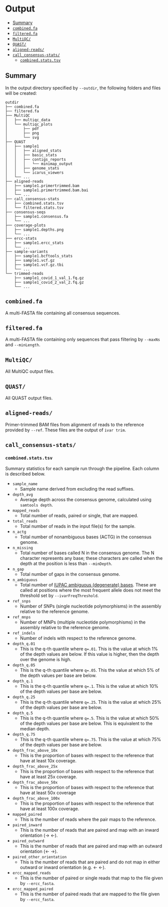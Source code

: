 # Output
<!-- MarkdownTOC -->

- [Summary](#summary)
- [`combined.fa`](#combinedfa)
- [`filtered.fa`](#filteredfa)
- [`MultiQC/`](#multiqc)
- [`QUAST/`](#quast)
- [`aligned-reads/`](#aligned-reads)
- [`call_consensus-stats/`](#call_consensus-stats)
	- [`combined.stats.tsv`](#combinedstatstsv)

<!-- /MarkdownTOC -->
## Summary

In the output directory specified by `--outdir`, the following folders and files will be created:

```
outdir
├── combined.fa
├── filtered.fa
├── MultiQC
│   ├── multiqc_data
│   └── multiqc_plots
│       ├── pdf
│       ├── png
│       └── svg
├── QUAST
│   ├── sample1
│   │   ├── aligned_stats
│   │   ├── basic_stats
│   │   ├── contigs_reports
│   │   │   └── minimap_output
│   │   ├── genome_stats
│   │   └── icarus_viewers
│   └── ...
├── aligned-reads
│   ├── sample1.primertrimmed.bam
│   ├── sample1.primertrimmed.bam.bai
│   └── ...
├── call_consensus-stats
│   ├── combined.stats.tsv
│   └── filtered.stats.tsv
├── consensus-seqs
│   ├── sample1.consensus.fa
│   └── ...
├── coverage-plots
│   ├── sample1.depths.png
│   └── ...
├── ercc-stats
│   ├── sample1.ercc_stats
│   └── ...
├── sample-variants
│   ├── sample1.bcftools_stats
│   ├── sample1.vcf.gz
│   ├── sample1.vcf.gz.tbi
│   └── ...
└── trimmed-reads
    ├── sample1_covid_1_val_1.fq.gz
    ├── sample1_covid_2_val_2.fq.gz
    └── ...
```

## `combined.fa`

A multi-FASTA file containing all consensus sequences.

## `filtered.fa`

A multi-FASTA file containing only sequences that pass filtering by `--maxNs` and `--minLength`.

## `MultiQC/`

All MultiQC output files.

## `QUAST/`

All QUAST output files.

## `aligned-reads/`

Primer-trimmed BAM files from alignment of reads to the reference provided by `--ref`. These files are the output of `ivar trim`.

## `call_consensus-stats/`

### `combined.stats.tsv`

Summary statistics for each sample run through the pipeline. Each column is described below.

- `sample_name`
	- Sample name derived from excluding the read suffixes.
- `depth_avg`
	- Average depth across the consensus genome, calculated using `samtools depth`.
- `mapped_reads`
	- Total number of reads, paired or single, that are mapped.
- `total_reads`
	- Total number of reads in the input file(s) for the sample.
- `n_actg`
	- Total number of nonambiguous bases (ACTG) in the consensus genome.
- `n_missing`
	- Total number of bases called N in the consensus genome. The N character represents any base; these characters are called when the depth at the position is less than `--minDepth`.
- `n_gap`
	- Total number of gaps in the consensus genome.
- `n_ambiguous`
	- Total number of [IUPAC ambiguous (degenerate) bases](https://www.bioinformatics.org/sms/iupac.html). These are called at positions where the most frequent allele does not meet the threshold set by `--ivarFreqThreshold`.
- `ref_snps`
	- Number of SNPs (single nucleotide polymorphisms) in the assembly relative to the reference genome.
- `ref_mnps`
	- Number of MNPs (multiple nucleotide polymorphisms) in the assembly relative to the reference genome.
- `ref_indels`
	- Number of indels with respect to the reference genome.
- `depth_q.01`
	- This is the q-th quantile where `q=.01`. This is the value at which 1% of the depth values are below. If this value is higher, then the depth over the genome is high.
- `depth_q.05`
	- This is the q-th quantile where `q=.05`. This the value at which 5% of the depth values per base are below.
- `depth_q.1`
	- This is the q-th quantile where `q=.1`. This is the value at which 10% of the depth values per base are below.
- `depth_q.25`
	- This is the q-th quantile where `q=.25`. This is the value at which 25% of the depth values per base are below.
- `depth_q.5`
	- This is the q-th quantile where `q=.5`. This is the value at which 50% of the depth values per base are below. This is equivalent to the median depth.
- `depth_q.75`
	- This is the q-th quantile where `q=.75`. This is the value at which 75% of the depth values per base are below.
- `depth_frac_above_10x`
	- This is the proportion of bases with respect to the reference that have at least 10x coverage.
- `depth_frac_above_25x`
	- This is the proportion of bases with respect to the reference that have at least 25x coverage.
- `depth_frac_above_50x`
	- This is the proportion of bases with respect to the reference that have at least 50x coverage
- `depth_frac_above_100x`
	- This is the proportion of bases with respect to the reference that have at least 100x coverage.
- `mapped_paired`
	- This is the number of reads where the pair maps to the reference.
- `paired_inward`
	- This is the number of reads that are paired and map with an inward orientation (-> <-).
- `paired_outward`
	- This is the number of reads that are paired and map with an outward orientation (<- ->).
- `paired_other_orientation`
	- This is the number of reads that are paired and do not map in either outward or inward orientation (e.g. <- <-).
- `ercc_mapped_reads`
	- This is the number of paired or single reads that map to the file given by `--ercc_fasta`.
- `ercc_mapped_paired`
	- This is the number of paired reads that are mapped to the file given by `--ercc_fasta`.